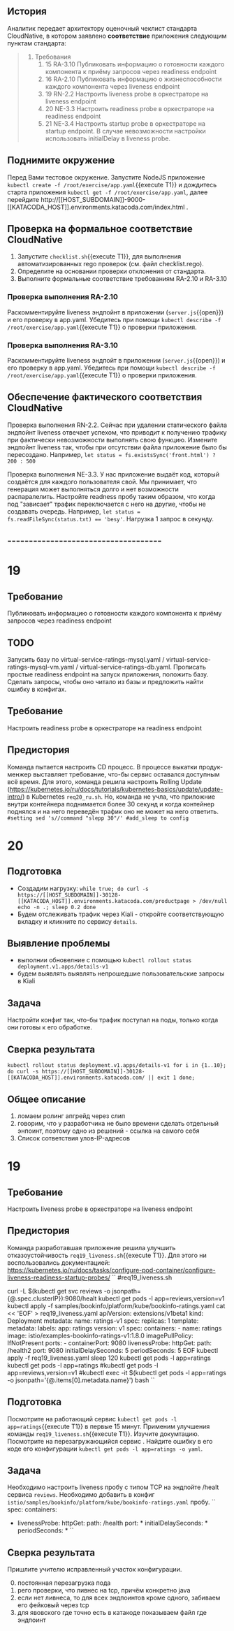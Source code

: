 ## История

Аналитик передает архитектору оценочный чеклист стандарта CloudNative, в котором заявлено **соответствие** приложения следующим пунктам стандарта:
> 1. Требования
>     1. 15 RA-3.10 Публиковать информацию о готовности каждого компонента к приёму запросов через readiness endpoint
>     1. 16 RA-2.10 Публиковать информацию о жизнеспособности каждого компонента через liveness endpoint
>     1. 19 RN-2.2  Настроить liveness probe в оркестраторе на liveness endpoint
>     1. 20 NE-3.3  Настроить readiness probe в оркестраторе на readiness endpoint
>     1. 21 NE-3.4  Настроить startup probe в оркестраторе на startup endpoint. В случае невозможности настройки использовать initialDelay в liveness probe.      

## Поднимите окружение
Перед Вами тестовое окружение. Запустите NodeJS приложение `kubectl create -f /root/exercise/app.yaml`{{execute T1}} и дождитесь старта приложения `kubectl get -f /root/exercise/app.yaml`, далее перейдите http://[[HOST_SUBDOMAIN]]-9000-[[KATACODA_HOST]].environments.katacoda.com/index.html .

## Проверка на формальное соответствие CloudNative

1. Запустите `checklist.sh`{{execute T1}}, для выполнения автоматизированных rego проверок (см. файл checklist.rego).
2. Определите на основании проверки отклонения от стандарта.
3. Выполните формальные соответствие требованиям RA-2.10 и RA-3.10 

### Проверка выполнения RA-2.10
Раскомментируйте liveness эндпойнт в приложении (`server.js`{{open}}) и его проверку в app.yaml. Убедитесь
при помощи `kubectl describe -f /root/exercise/app.yaml`{{execute T1}} о проверки приложения.

### Проверка выполнения RA-3.10
Раскомментируйте liveness эндпойт в приложении (`server.js`{{open}}) и его проверку в app.yaml. Убедитесь
при помощи `kubectl describe -f /root/exercise/app.yaml`{{execute T1}} о проверки приложения.

## Обеспечение фактического соответствия CloudNative
Проверка выполнения RN-2.2. Сейчас при удалении статического файла эндпойнт liveness отвечает успехом, что приводит к 
получению трафику при фактически невозможности выполнять свою функцию. Измените эндпойнт liveness так, чтобы при отсутствии файла приложение было бы пересоздано. Например, `let status = fs.existsSync('front.html') ? 200 : 500`

Проверка выполнения NE-3.3. У нас приложение выдаёт код, который создаётся для каждого пользователя свой. Мы принимает, что генерация может выполняться долго и нет возможности распаралелить. Настройте readness пробу таким образом, что 
когда под "зависает" трафик переключается с него на другие, чтобы не создавать очередь. Например, `let status = fs.readFileSync(status.txt) == 'besy'`. Нагрузка 1 запрос в секунду.

## ------------------------------------

# 19
## Требование
Публиковать информацию о готовности каждого компонента к приёму запросов  через readiness endpoint

## TODO 
Запусить базу по virtual-service-ratings-mysql.yaml / virtual-service-ratings-mysql-vm.yaml / virtual-service-ratings-db.yaml. Прописать простые readiness endpoint на запуск приложения, положить базу. Сделать запросы, чтобы оно читало из базы и предложить найти ошибку в конфигах.

## Требование
Настроить readiness probe в оркестраторе на readiness endpoint
## Предистория
Команда пытается настроить CD процесс. В процессе выкатки продук-менжер выставляет требование, что-бы сервис оставался доступным всё время. Для этого, команда решила настроить Rolling Update (https://kubernetes.io/ru/docs/tutorials/kubernetes-basics/update/update-intro/) в Kubernetes ``req20_ru.sh``. Но, команда не учла, что приложние внутри контейнера поднимается более 30 секунд и когда контейнер поднялся и на него переведён трафик оно не может на него ответить.
``
#setting
sed 's//command "slepp 30"/'
#add_sleep to config
``

# 20
## Подготовка
* Создадим нагрузку:
``
while true; do
  curl -s https://[[HOST_SUBDOMAIN]]-30128-[[KATACODA_HOST]].environments.katacoda.com/productpage > /dev/null
  echo -n .;
  sleep 0.2
done
``
* Будем отслеживать трафик через Kiali - откройте соответствующую вкладку и кликните по сервису `details`.
## Выявление проблемы
* выполнии обновелние с помощью ``kubectl rollout status deployment.v1.apps/details-v1``
* будем выявлять выявлять непрошедшие пользовательские запросы в Kiali
## Задача
Настройти конфиг так, что-бы трафик поступал на поды, только когда они готовы к его обработке.
## Сверка результата
``
kubectl rollout status deployment.v1.apps/details-v1
for i in {1..10}; do
  curl -s https://[[HOST_SUBDOMAIN]]-30128-[[KATACODA_HOST]].environments.katacoda.com/ || exit 1
done;
``

## Общее описание
1. ломаем ролинг апгрейд через слип
2. говорим, что у разработчика не было времени сделать отдельный энпоинт, поэтому одно из решений - ссылка на самого себя
3. Список сответствия улов-IP-адресов

# 19
## Требование
Настроить liveness probe в оркестраторе на liveness endpoint
## Предистория
Команда разработавшая приложение решила улучшить отказоустойчивость ``req19_liveness.sh``{{execute T1}}. Для этого ни воспользовались документацией:
https://kubernetes.io/ru/docs/tasks/configure-pod-container/configure-liveness-readiness-startup-probes/
``
#req19_liveness.sh

curl -L $(kubectl get svc reviews -o jsonpath={@.spec.clusterIP}):9080/healt
kubectl get pods -l app=reviews,version=v1
kubectl apply -f samples/bookinfo/platform/kube/bookinfo-ratings.yaml
cat << 'EOF' > req19_liveness.yaml
apiVersion: extensions/v1beta1
kind: Deployment
metadata:
  name: ratings-v1
spec:
  replicas: 1
  template:
    metadata:
      labels:
        app: ratings
        version: v1
    spec:
      containers:
      - name: ratings
        image: istio/examples-bookinfo-ratings-v1:1.8.0
        imagePullPolicy: IfNotPresent
        ports:
        - containerPort: 9080
        livenessProbe:
          httpGet:
            path: /health2
            port: 9080
          initialDelaySeconds: 5
          periodSeconds: 5
EOF
kubectl apply -f req19_liveness.yaml
sleep 120
kubectl get pods -l app=ratings
kubectl get pods -l app=ratings
#kubectl get pods -l app=reviews,version=v1 
#kubectl exec -it $(kubectl get pods -l app=ratings -o jsonpath='{@.items[0].metadata.name}') bash 
``
## Подготовка
Посмотрите на работающий сервис ``kubectl get pods -l app=ratings``{{execute T1}} в первые 15 минут. Применим улучшения команды ``req19_liveness.sh``{{execute T1}}. 
Изучите докумтацию. Посмотрите на перезагружающийся сервис . Найдите ошибку в его коде его конфигурации ``kubectl get pods -l app=ratings -o yaml``.
## Задача
Необходимо настроить liveness пробу с типом TCP на эндпойте /healt сервиса `reviews`.
Необходимо добавить в конфиг `istio/samples/bookinfo/platform/kube/bookinfo-ratings.yaml` пробу.
``
spec:
  containers:
  - livenessProbe:
      httpGet:
        path: /health
        port: *
      initialDelaySeconds: *
      periodSeconds: *
`` 
## Сверка результата
Пришлите учителю исправленный участок конфигурации.

0. постоянная перезагрузка пода
1. рего проверки, что ливнес на tcp, причём конкретно java
2. если нет ливнеса, то для всех эндпоинтов кроме одного, забиваем его фейковый через tcp
3. для явовского где точно есть в катакоде показываем файл где эндпоинт